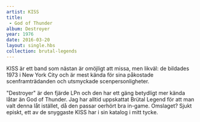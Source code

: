 ```yaml
---
artist: KISS
title: 
 - God of Thunder
album: Destroyer
year: 1976
date: 2016-03-20
layout: single.hbs
collection: brutal-legends
---
```

KISS är ett band som nästan är omöjligt att missa, men likväl: de bildades 1973 i New York City och är mest kända för sina påkostade scenframträdanden och utsmyckade scenpersonligheter.

"Destroyer" är den fjärde LPn och den har ett gäng betydligt mer kända låtar än God of Thunder. Jag har alltid uppskattat Brütal Legend för att man valt denna låt istället, då den passar oerhört bra in-game.
Omslaget? Sjukt episkt, ett av de snyggaste KISS har i sin katalog i mitt tycke.
